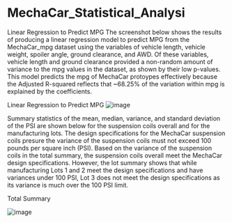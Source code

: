 # MechaCar_Statistical_Analysi
Linear Regression to Predict MPG
The screenshot below shows the results of producing a linear regression model to predict MPG from the MechaCar_mpg dataset using the variables of vehicle length, vehicle weight, spoiler angle, ground clearance, and AWD. Of these variables, vehicle length and ground clearance provided a non-random amount of variance to the mpg values in the dataset, as shown by their low p-values.  This model predicts the mpg of MechaCar protoypes effectively because the Adjusted R-squared reflects that ~68.25% of the variation within mpg is explained by the coefficients.

Linear Regression to Predict MPG
![image](https://user-images.githubusercontent.com/93456209/155903483-57423aeb-813d-44c9-b563-6ee9b1f50f2a.png)


Summary statistics of the mean, median, variance, and standard deviation of the PSI are shown below for the suspension coils overall and for the manufacturing lots. The design specifications for the MechaCar suspension coils presure the variance of the suspension coils must not exceed 100 pounds per square inch (PSI). Based on the variance of the suspension coils in the total summary, the suspension coils overall meet the MechaCar design specifications. However, the lot summary shows that while manufacturing Lots 1 and 2 meet the design specifications and have variances under 100 PSI, Lot 3 does not meet the design specifications as its variance is much over the 100 PSI limit.

Total Summary


![image](https://user-images.githubusercontent.com/93456209/155903888-18ef3152-733a-42ea-8d65-b3b17bd0ceab.png)
